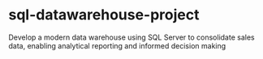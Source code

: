 # sql-datawarehouse-project
Develop a modern data warehouse using SQL Server to consolidate sales data, enabling analytical reporting and informed decision making
